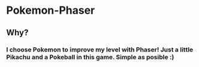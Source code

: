 # Pokemon-Phaser

## Why?

### I choose Pokemon to improve my level with Phaser! Just a little Pikachu and a Pokeball in this game. Simple as posible :)
